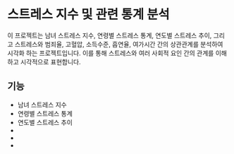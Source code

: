 # 스트레스 지수 및 관련 통계 분석

이 프로젝트는 남녀 스트레스 지수, 연령별 스트레스 통계, 연도별 스트레스 추이, 그리고 스트레스와 범죄율, 고혈압, 소득수준, 흡연율, 여가시간 간의 상관관계를 분석하여 시각화 하는 프로젝트입니다. 이를 통해 스트레스와 여러 사회적 요인 간의 관계를 이해하고 시각적으로 표현합니다.


## 기능 
* 남녀 스트레스 지수
* 연령별 스트레스 통계
* 연도별 스트레스 추이
*
* 
*


